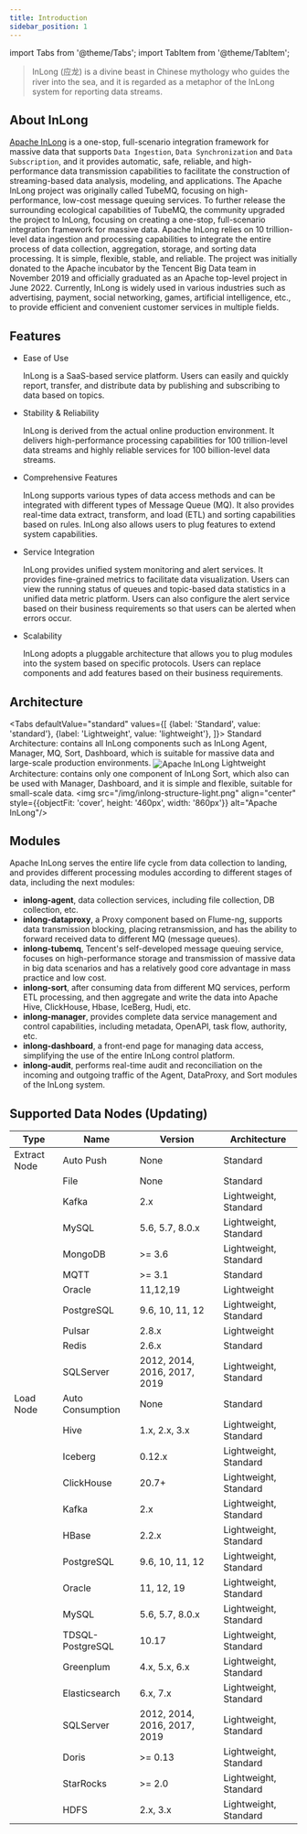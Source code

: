 ```yaml
---
title: Introduction
sidebar_position: 1
---
```


import Tabs from '@theme/Tabs';
import TabItem from '@theme/TabItem';

> InLong (应龙) is a divine beast in Chinese mythology who guides the river into the sea, 
> and it is regarded as a metaphor of the InLong system for reporting data streams.

## About InLong
[Apache InLong](https://inlong.apache.org) is a one-stop, full-scenario integration framework for massive data that supports `Data Ingestion`, `Data Synchronization` and `Data Subscription`, and it provides automatic, safe, reliable, and high-performance data transmission capabilities to 
facilitate the construction of streaming-based data analysis, modeling, and applications. The Apache InLong project was originally called TubeMQ, focusing on high-performance, 
low-cost message queuing services. To further release the surrounding ecological capabilities of TubeMQ, the community upgraded the project to InLong, focusing on creating a one-stop, full-scenario integration framework for massive data. 
Apache InLong relies on 10 trillion-level data ingestion and processing capabilities to integrate the entire process of data collection, aggregation, storage, and sorting data processing. It is simple, flexible, stable, and reliable.
The project was initially donated to the Apache incubator by the Tencent Big Data team in November 2019 and officially graduated as an Apache top-level project in June 2022. Currently, InLong is widely used in various industries such as advertising, 
payment, social networking, games, artificial intelligence, etc., to provide efficient and convenient customer services in multiple fields.

## Features
- Ease of Use

  InLong is a SaaS-based service platform. Users can easily and quickly report, transfer, and distribute data by publishing and subscribing to data based on topics.

- Stability & Reliability

  InLong is derived from the actual online production environment. It delivers high-performance processing capabilities for 100 trillion-level data streams and highly reliable services for 100 billion-level data streams.

- Comprehensive Features

  InLong supports various types of data access methods and can be integrated with different types of Message Queue (MQ). It also provides real-time data extract, transform, and load (ETL) and sorting capabilities based on rules. InLong also allows users to plug features to extend system capabilities.

- Service Integration

  InLong provides unified system monitoring and alert services. It provides fine-grained metrics to facilitate data visualization. Users can view the running status of queues and topic-based data statistics in a unified data metric platform. Users can also configure the alert service based on their business requirements so that users can be alerted when errors occur.

- Scalability

  InLong adopts a pluggable architecture that allows you to plug modules into the system based on specific protocols. Users can replace components and add features based on their business requirements.

## Architecture
<Tabs
defaultValue="standard"
values={[
{label: 'Standard', value: 'standard'},
{label: 'Lightweight', value: 'lightweight'},
]}>
<TabItem value="standard"> Standard Architecture: contains all InLong components such as InLong Agent, Manager, MQ, Sort, Dashboard, which is suitable for massive data and large-scale production environments.
<img src="/img/inlong-structure-en.png" align="center" alt="Apache InLong"/>
</TabItem>
<TabItem value="lightweight"> Lightweight Architecture: contains only one component of InLong Sort, which also can be used with Manager, Dashboard, and it is simple and flexible, suitable for small-scale data.
<img src="/img/inlong-structure-light.png" align="center" style={{objectFit: 'cover', height: '460px', width: '860px'}} alt="Apache InLong"/>
</TabItem>
</Tabs>

## Modules
Apache InLong serves the entire life cycle from data collection to landing,  and provides different processing modules according to different stages of data,  including the next modules:

- **inlong-agent**,  data collection services, including file collection, DB collection, etc.
- **inlong-dataproxy**,  a Proxy component based on Flume-ng,  supports data transmission blocking,  placing retransmission, and has the ability to forward received data to different MQ (message queues).
- **inlong-tubemq**,  Tencent's self-developed message queuing service,  focuses on high-performance storage and transmission of massive data in big data scenarios and has a relatively good core advantage in mass practice and low cost.
- **inlong-sort**,  after consuming data from different MQ services,  perform ETL processing,  and then aggregate and write the data into Apache Hive, ClickHouse,  Hbase,  IceBerg,  Hudi,  etc.
- **inlong-manager**, provides complete data service management and control capabilities,  including metadata,  OpenAPI,  task flow,  authority,  etc.
- **inlong-dashboard**, a front-end page for managing data access,  simplifying the use of the entire InLong control platform.
- **inlong-audit**, performs real-time audit and reconciliation on the incoming and outgoing traffic of the Agent, DataProxy, and Sort modules of the InLong system.

## Supported Data Nodes (Updating)
| Type         | Name              | Version                      | Architecture          |
|--------------|-------------------|------------------------------|-----------------------|
| Extract Node | Auto Push         | None                         | Standard              |
|              | File              | None                         | Standard              |
|              | Kafka             | 2.x                          | Lightweight, Standard |
|              | MySQL             | 5.6, 5.7, 8.0.x              | Lightweight, Standard |
|              | MongoDB           | >= 3.6                       | Lightweight, Standard |
|              | MQTT              | >= 3.1                       | Standard              |
|              | Oracle            | 11,12,19                     | Lightweight           |
|              | PostgreSQL        | 9.6, 10, 11, 12              | Lightweight, Standard |
|              | Pulsar            | 2.8.x                        | Lightweight           |
|              | Redis             | 2.6.x                        | Standard              |
|              | SQLServer         | 2012, 2014, 2016, 2017, 2019 | Lightweight, Standard |
| Load Node    | Auto Consumption  | None                         | Standard              |
|              | Hive              | 1.x, 2.x, 3.x                | Lightweight, Standard |
|              | Iceberg           | 0.12.x                       | Lightweight, Standard |
|              | ClickHouse        | 20.7+                        | Lightweight, Standard |
|              | Kafka             | 2.x                          | Lightweight, Standard |
|              | HBase             | 2.2.x                        | Lightweight, Standard |
|              | PostgreSQL        | 9.6, 10, 11, 12              | Lightweight, Standard |
|              | Oracle            | 11, 12, 19                   | Lightweight, Standard |
|              | MySQL             | 5.6, 5.7, 8.0.x              | Lightweight, Standard |
|              | TDSQL-PostgreSQL  | 10.17                        | Lightweight, Standard |
|              | Greenplum         | 4.x, 5.x, 6.x                | Lightweight, Standard |
|              | Elasticsearch     | 6.x, 7.x                     | Lightweight, Standard |
|              | SQLServer         | 2012, 2014, 2016, 2017, 2019 | Lightweight, Standard |
|              | Doris             | >= 0.13                      | Lightweight, Standard |
|              | StarRocks         | >= 2.0                       | Lightweight, Standard |
|              | HDFS              | 2.x, 3.x                     | Lightweight, Standard |
